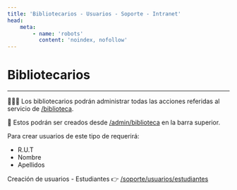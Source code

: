 ```yaml
---
title: 'Bibliotecarios - Usuarios - Soporte - Intranet'
head:
    meta:
        - name: 'robots'
          content: 'noindex, nofollow'
---
```

# Bibliotecarios
* * *

📙📘📗 Los bibliotecarios podrán administrar todas las acciones referidas al servicio de
[/biblioteca](/biblioteca).

🔗 Estos podrán ser creados desde [/admin/biblioteca](/admin/biblioteca) en la barra superior.

Para crear usuarios de este tipo de requerirá:

- R.U.T
- Nombre
- Apellidos

Creación de usuarios - Estudiantes 👉 [/soporte/usuarios/estudiantes](/soporte/usuarios/estudiantes)
